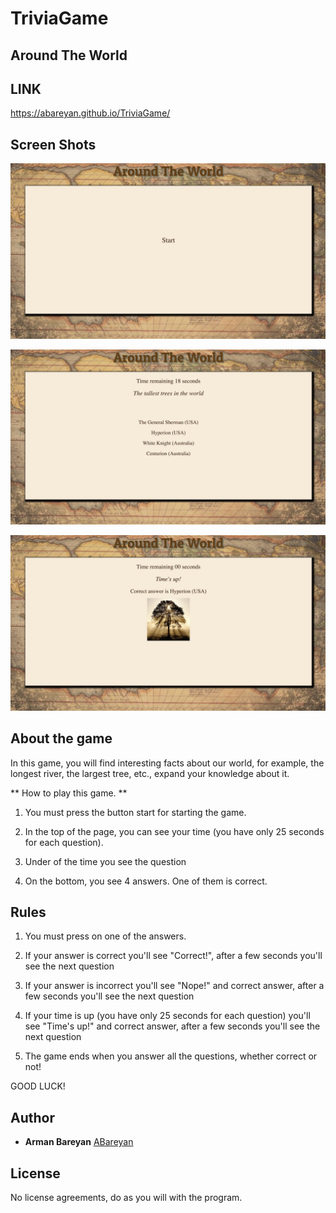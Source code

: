 # TriviaGame

## Around The World

## LINK

https://abareyan.github.io/TriviaGame/

## Screen Shots

![Screen1](assets/images/ScreenShot1.png)

![Screen2](assets/images/ScreenShot2.png)

![Screen3](assets/images/ScreenShot3.png)


## About the game

In this game, you will find interesting facts about our world, for example, the longest river, the largest tree, etc., expand your knowledge about it.

** How to play this game. **

1. You must press the button start for starting the game.

2. In the top of the page, you can see your time (you have only 25 seconds for each question).

3. Under of the time you see the question

4. On the bottom, you see 4 answers. One of them is correct.

## Rules

1. You must press on one of the answers.

2. If your answer is correct you'll see "Correct!", after a few seconds you'll see the next question

3. If your answer is incorrect you'll see "Nope!" and correct answer, after a few seconds you'll see the next question

4. If your time is up (you have only 25 seconds for each question) you'll see "Time's up!" and correct answer, after a few seconds you'll see the next question

5. The game ends when you answer all the questions, whether correct or not!

GOOD LUCK!

## Author

* **Arman Bareyan** [ABareyan](https://github.com/ABareyan)

## License

No license agreements, do as you will with the program. 